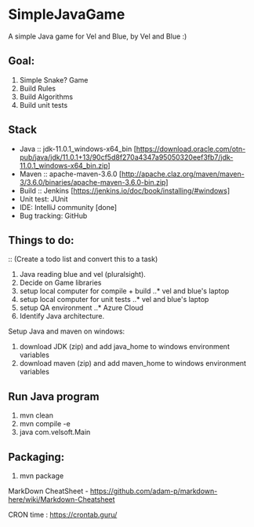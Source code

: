 # SimpleJavaGame
A simple Java game for Vel and Blue, by Vel and Blue :)

Goal:
-----
1. Simple Snake? Game
2. Build Rules
3. Build Algorithms
4. Build unit tests


Stack
-------
* Java :: jdk-11.0.1_windows-x64_bin [https://download.oracle.com/otn-pub/java/jdk/11.0.1+13/90cf5d8f270a4347a95050320eef3fb7/jdk-11.0.1_windows-x64_bin.zip]
* Maven :: apache-maven-3.6.0 [http://apache.claz.org/maven/maven-3/3.6.0/binaries/apache-maven-3.6.0-bin.zip]
* Build :: Jenkins [https://jenkins.io/doc/book/installing/#windows]
* Unit test: JUnit
* IDE: IntelliJ community [done]
* Bug tracking: GitHub

Things to do:
-------------
:: (Create a todo list and convert this to a task)
1. Java reading blue and vel (pluralsight).
2. Decide on Game libraries
3. setup local computer for compile + build
 ..* vel and blue's laptop
4. setup local computer for unit tests
 ..* vel and blue's laptop
5. setup QA environment
 ..* Azure Cloud
6. Identify Java architecture.


Setup Java and maven on windows:
1. download JDK (zip) and add java_home to windows environment variables
2. download maven (zip) and add maven_home to windows environment variables

Run Java program
----------------
1. mvn clean
2. mvn compile -e
3. java com.velsoft.Main

Packaging:
---------
1. mvn package

MarkDown CheatSheet - https://github.com/adam-p/markdown-here/wiki/Markdown-Cheatsheet

CRON time : https://crontab.guru/
